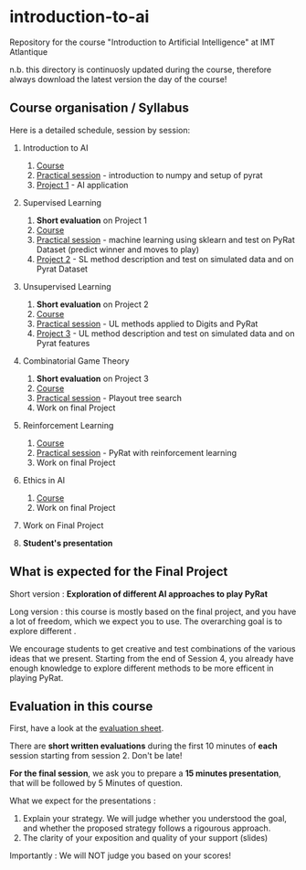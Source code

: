 # introduction-to-ai

Repository for the course "Introduction to Artificial Intelligence" at IMT Atlantique

n.b. this directory is continuosly updated during the course, therefore always download the latest version the day of the course!



## Course organisation / Syllabus

Here is a detailed schedule, session by session: 

1. Introduction to AI
   1. [Course](session1/course/cours1.pdf) 
   2. [Practical session](https://github.com/brain-bzh/introduction-to-ai/tree/main/session1/lab/Lab_1.ipynb) - introduction to numpy and setup of pyrat
   3. [Project 1](session1/topics) - AI application
  
2. Supervised Learning
   1. **Short evaluation** on Project 1
   2. [Course](session2/course/cours2.pdf) 
   3. [Practical session](session2/lab/TP1.ipynb) - machine learning using sklearn and test on PyRat Dataset (predict winner and moves to play)
   4. [Project 2](session2/topics_p1) - SL method description and test on simulated data and on Pyrat Dataset
   
3. Unsupervised Learning
   1. **Short evaluation** on Project 2
   2. [Course](session3/course/cours3.pdf) 
   3. [Practical session](session3/lab/TP2_2023_student.ipynb) - UL methods applied to Digits and PyRat
   4. [Project 3](session3/p3) - UL method description and test on simulated data and on Pyrat features
   
4. Combinatorial Game Theory
   1. **Short evaluation** on Project 3
   2. [Course](session4/course/cours4.pdf) 
   3. [Practical session](session4/lab/CGT.py) - Playout tree search
   4. Work on final Project
 
5. Reinforcement Learning
   1. [Course](session5/course/cours5.pdf) 
   2. [Practical session](session5/lab/lab5.ipynb) - PyRat with reinforcement learning
   3. Work on final Project

6. Ethics in AI
   1. [Course](session6/course/ethics.pdf) 
   2. Work on final Project  

7. Work on Final Project

8. **Student's presentation**  


## What is expected for the Final Project

Short version : **Exploration of different AI approaches to play PyRat**

Long version : this course is mostly based on the final project, and you have a lot of freedom, which we expect you to use. The overarching goal is to explore different . 

We encourage students to get creative and test combinations of the various ideas that we present. Starting from the end of Session 4, you already have enough knowledge to explore different methods to be more efficent in playing PyRat. 

## Evaluation in this course 

First, have a look at the [evaluation sheet](evaluation.pdf).

There are **short written evaluations** during the first 10 minutes of **each** session starting from session 2. Don't be late!  

**For the final session**, we ask you to prepare a **15 minutes presentation**, that will be followed by 5 Minutes of question. 

What we expect for the presentations : 
1. Explain your strategy. We will judge whether you understood the goal, and whether the proposed strategy follows a rigourous approach.  
2. The clarity of your exposition and quality of your support (slides)

Importantly : We will NOT judge you based on your scores!
